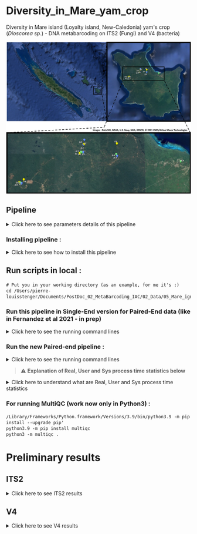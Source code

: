# Diversity_in_Mare_yam_crop
Diversity in Mare island (Loyalty island, New-Caledonia) yam's crop (*Dioscorea sp*.) - DNA metabarcoding on ITS2 (Fungi) and V4 (bacteria)

<!-- This is commented out. -->

  <div align="center">
  <img src="https://github.com/PLStenger/Diversity_in_Mare_yam_crop/blob/main/99_images/map.png" width="800">
  </div>

## Pipeline

<details>
  <summary>Click here to see parameters details of this pipeline</summary>

1. FastQC on both ITS2 (Fungi) and V4 (bacteria) raw sequences for quality check
     * run **00_quality_check_by_FastQC.sh** script (FastQC tool)
     * run **01_exploring_data_with_ReadFastQC.R** script (ReadFastQC R package, https://github.com/PLStenger/ReadFastQC) for quick results exploration 
     * run multiqc . 
2. Trimming and quality cleanning sequences with the script **02_trimmomatic_q30.sh**
     * ILLUMINACLIP:"$ADAPTERFILE":2:30:10
     * LEADING:30
     * TRAILING:30
     * SLIDINGWINDOW:26:30
     * MINLEN:150
3. FastQC on both ITS2 (Fungi) and V4 (bacteria) cleanned sequences for double check
     * run **03_cleaned_data_quality_check_by_FastQC.sh** script (FastQC tool)
     * run **04_exploring_cleaned_data_with_ReadFastQC.R** script (ReadFastQC R package, https://github.com/PLStenger/ReadFastQC) for quick results exploration 
     * run multiqc .

</details>

### Installing pipeline :


<details>
  <summary>Click here to see how to install this pipeline</summary>


First, open your terminal. Then, run these two command lines :

    cd -place_in_your_local_computer
    git clone https://github.com/PLStenger/Diversity_in_Mare_yam_crop.git
    
Put your data in the '00_raw_data' folder in the corresponding folders :


:warning: You need to open a new terminal window in local, only the this uplaoding step.

- For ITS2 (Fungi) :

      scp -r path_to_your_raw_data_in_local/*.fastq.gz $CLUSTER_ADRESS://home/fungi/Diversity_in_Mare_yam_crop/00_raw_data/ITS2_fungi

- For V4 (bacteria) :

      scp -r path_to_your_raw_data_in_local/*.fastq.gz $CLUSTER_ADRESS://home/fungi/Diversity_in_Mare_yam_crop/00_raw_data/V4_bacteria
   

If necessary (only in development version), for updating the pipeline run :

    git pull
    
 or
 
    git pull https://github.com/PLStenger/Diversity_in_Mare_yam_crop.git
    
### If necessary, install softwares by :   

Download Anaconda or, better, Miniconda3 (Python 3.9) here : https://www.anaconda.com/products/individual choose the one according to your OS (Windows, MacOS, Linux); here I choose the 'Anaconda3-2021.05-Linux-x86_64.sh'/'Miniconda3-py39_4.9.2-Linux-x86_64.sh'.

Send your file in the '99_softwares/' directory with :

:warning: You need to open a new terminal window in local, only the this uplaoding step.

    scp -r path_to_downloaded_data_in_local/Anaconda-latest-Linux-x86_64.sh $CLUSTER_ADRESS://home/fungi/Diversity_in_Mare_yam_crop/99_softwares/

Then go in the '99_softwares/' directory

    cd 99_softwares/
   
Run :

    bash Anaconda-latest-Linux-x86_64.sh

Then, download all the necessary softwaures by :

1) fastqc V-0.11.8

       bash
       conda create -n fastqc
       conda activate fastqc
       conda install -c bioconda/label/cf201901 fastqc
       conda deactivate
    
2) trimmomatic V-0.38
    
       bash
       conda create -n trimmomatic
       conda activate trimmomatic
       conda install -c bioconda/label/cf201901 trimmomatic 
       conda deactivate
       
3) multiqc V-0.9.1a0
    
       bash
       conda create -n multiqc
       conda activate multiqc
       conda install -c bioconda/label/cf201901 multiqc  
       conda deactivate
              
4) QIIME2
        
	Follow instructions here https://docs.qiime2.org/2021.4/install/native/

	   # If you did'nt have yet 'wget' run : conda install wget
	   wget https://data.qiime2.org/distro/core/qiime2-2021.4-py38-linux-conda.yml
	   conda env create -n qiime2-2021.4 --file qiime2-2021.4-py38-linux-conda.yml
	
	To activate/deactivate this environment, use :

	   conda activate qiime2-2021.4
	   conda deactivate
	
 
### Know the number of CPU (threads) of your computer (here for MacOs) :

    sysctl hw.ncpu
    > hw.ncpu: 4
    
</details>    

## Run scripts in local :

    # Put you in your working directory (as an example, for me it's :)
    cd /Users/pierre-louisstenger/Documents/PostDoc_02_MetaBarcoding_IAC/02_Data/05_Mare_ignames/Diversity_in_Mare_yam_crop
    
    
### Run this pipeline in Single-End version for Paired-End data (like in Fernandez et al 2021 - in prep)

<details>
  <summary>Click here to see the running command lines</summary>

    nohup Rscript 01_01_exploring_data_with_ReadFastQC.R &> 01_01_exploring_data_with_ReadFastQC.out
    nohup bash 01_02_replicates_pooling.sh &> 01_02_replicates_pooling.out
    nohup bash 02_trimmomatic_q30.sh &> 02_trimmomatic_q30.out
    nohup bash 03_cleaned_data_quality_check_by_FastQC.sh &> 03_cleaned_data_quality_check_by_FastQC.out
    nohup Rscript 04_exploring_cleaned_data_with_ReadFastQC.R &> 04_exploring_cleaned_data_with_ReadFastQC.out
    nohup bash 05_cutadapt_for_rebellious_seq.sh &> 05_cutadapt_for_rebellious_seq.out
    nohup bash 06_FastQC_on_rebellious.sh &> 06_FastQC_on_rebellious.out
    nohup bash 07_fastq-join.sh &> 07_fastq-join.out
    time nohup bash 08_qiime2_import.sh &> 08_qiime2_import.out
        >real	3m38.017s
        >user	1m27.684s
        >sys	0m20.047s
    time nohup bash 09_qiime2_denoise.sh &> 09_qiime2_denoise.out
        real	126m54.675s
        user	293m11.617s
        sys	9m0.347s
    time nohup bash 10_qiime2_tree.sh &> 10_qiime2_tree.out
        >real	35m4.471s
        >user	21m19.925s
        >sys	0m44.076s
    time nohup bash 11_qiime2_rarefaction.sh &> 11_qiime2_rarefaction.out
        >real	5m00.489s
        >user	1m23.374s
        >sys	1m6.505s
    time nohup bash 12_qiime2_calculate_and_explore_diversity_metrics.sh &> 12_qiime2_calculate_and_explore_diversity_metrics.out
        >real	17m47.147s
        >user	2m25.299s
        >sys	0m46.509s
    time nohup bash 13_qiime2_assign_taxonomy.sh &> 13_qiime2_assign_taxonomy.out
        >real	75m29.388s
        >user	50m12.821s
        >sys	3m7.610s
    time nohup bash 14_qiime2_metrics.sh &> 14_qiime2_metrics.out
    

</details>  

### Run the new Paired-end pipeline :

<details>
  <summary>Click here to see the running command lines</summary>
  
  For running all the pipeline with only one script; run :
  
    time nohup bash 000_run_all_pipeline_in_one_script.sh &> 000_run_all_pipeline_in_one_script.out
        >real	562m35.947s
        >user	800m3.151s
        >sys	35m17.207s

  For running all the pipeline with step by step; run one by one :

	time nohup bash 00_quality_check_by_FastQC.sh &> 00_quality_check_by_FastQC.out
			Local			Cluster
			>real	15m0.938s	real	10m2,587s
			>user	23m24.964s	user	13m7,749s
			>sys	1m30.933s	sys	0m48,080s
	
	time nohup bash 01_replicates_pooling.sh &> 01_replicates_pooling.out
			Local			Cluster
			>real	0m12.089s	real	0m4,587s
			>user	0m0.284s	user	0m0,036s
			>sys	0m6.321s	sys	0m0,907s
	
	time nohup bash 02_trimmomatic_q30.sh &> 02_trimmomatic_q30.out
			Local			Cluster
			>real	46m36.541s	real	1m34,545s
			>user	115m46.126s	user	4m24,690s
			>sys	4m42.181s	sys	0m25,817s
	
	time nohup bash 03_cleaned_data_quality_check_by_FastQC.sh &> 03_cleaned_data_quality_check_by_FastQC.out
			Local			Cluster
			>real	15m13.915s	real	8m24,390s
			>user	22m30.925s	user	11m35,023s
			>sys	1m29.838s	sys	0m33,590s
	
	time nohup bash 04_qiime2_import_PE.sh &> 04_qiime2_import_PE.out
			Local
			>real	4m16.097s
			>user	1m54.078s
			>sys	0m22.440s
	
	time nohup bash 05_qiime2_denoise_PE.sh &> 05_qiime2_denoise_PE.out
			>real	258m37.391s
			>user	490m55.497s
			>sys	16m22.382s
	
	time nohup bash 06_qiime2_tree_PE.sh &> 06_qiime2_tree_PE.out
			>real	8m17.027s
			>user	5m55.095s
			>sys	0m31.508s
	
	time nohup bash 07_qiime2_rarefaction_PE.sh &> 07_qiime2_rarefaction_PE.out
			>real	1m45.833s
			>user	0m57.637s
			>sys	0m14.762s
	
	time nohup bash 08_qiime2_calculate_and_explore_diversity_metrics_PE.sh &> 08_qiime2_calculate_and_explore_diversity_metrics_PE.out
			>real	35m11.058s
			>user	11m18.333s
			>sys	2m25.772s
	
	time nohup bash 09_core_biom_PE.sh &> 09_core_biom_PE.out
			>real	18m26.579s
			>user	3m37.654s
			>sys	0m49.689s
	
	time nohup bash 10_qiime2_assign_taxonomy_PE.sh &> 10_qiime2_assign_taxonomy_PE.out
			>real	147m0.351s
			>user	113m39.952s
			>sys	6m5.422s
	
	time nohup bash 11_ANCOM_PE.sh &> 11_ANCOM_PE.out
			>real	1m10.172s
			>user	0m31.238s
			>sys	0m10.918s
	
	time nohup bash 12_GNEISS_PE.sh &> 12_GNEISS_PE.out
			>real	24m32.454s
			>user	13m24.024s
			>sys	0m38.742s
	
	time nohup bash 13_funguild.sh &> 13_funguild.out
			>real	0m15.448s
			>user	0m7.851s
			>sys	0m3.511s


	Only for developping
	time nohup bash zz_junk.sh &> zz_junk.out


</details> 


> :warning: **Explanation of Real, User and Sys process time statistics below**

<details>
  <summary>Click here to understand what are Real, User and Sys process time statistics</summary>
  
These appears after you run the command line 'time', and it's corresponding for a 8 Go 1600 MHz DDR3 boot on MacOSX 10.14.6, 2.5 GHz Intel Core i5, SSD  
 
### Real, User and Sys process time statistics :

One of these things is not like the other. Real refers to actual elapsed time; User and Sys refer to CPU time used only by the process.

- **Real** is wall clock time - time from start to finish of the call. This is all elapsed time including time slices used by other processes and time the process spends blocked (for example if it is waiting for I/O to complete).
- **User** is the amount of CPU time spent in user-mode code (outside the kernel) within the process. This is only actual CPU time used in executing the process. Other processes and time the process spends blocked do not count towards this figure.
- **Sys** is the amount of CPU time spent in the kernel within the process. This means executing CPU time spent in system calls within the kernel, as opposed to library code, which is still running in user-space. Like 'user', this is only CPU time used by the process. See below for a brief description of kernel mode (also known as 'supervisor' mode) and the system call mechanism.

</details> 


### For running MultiQC (work now only in Python3) :

    /Library/Frameworks/Python.framework/Versions/3.9/bin/python3.9 -m pip install --upgrade pip' 
    python3.9 -m pip install multiqc
    python3 -m multiqc .













# Preliminary results











## ITS2

<details>
  <summary>Click here to see ITS2 results</summary>

### Context

<details>
  <summary>Click here to see the context</summary>
  
Internal transcribed spacer (**ITS**) is the spacer DNA situated between the small-subunit ribosomal RNA (rRNA) and large-subunit rRNA genes in the chromosome or the corresponding transcribed region in the polycistronic rRNA precursor transcript.
In bacteria and archaea, there is a single ITS, located between the 16S and 23S rRNA genes. Conversely, there are two ITSs in eukaryotes: ITS1 is located between 18S and 5.8S rRNA genes, while **ITS2** is between 5.8S and 28S (in opisthokonts, or 25S in plants) rRNA genes. ITS1 corresponds to the ITS in bacteria and archaea, while ITS2 originated as an insertion that interrupted the ancestral 23S rRNA gene.
The ITS region is the most widely sequenced DNA region in **molecular ecology of fungi** (*Peay et al 2008*) and has been recommended as the **universal fungal barcode sequence** (*Schoch et al 2012*).

</details>





### Sequences quality results

<details>
  <summary>Click here to see the sequences quality results</summary>

#### Per base sequence quality plot

<details>
  <summary>Click here for per base sequence quality plot (Only for paired sequences, after cleanning steps)</summary>
  
  <div align="center">
  <img src="https://github.com/PLStenger/Diversity_in_Mare_yam_crop/blob/main/99_images/zz_fastqc_per_base_sequence_quality_plot_ITS2_run01.png" width="800">
  </div>

</details>

<details>
  <summary>Click here for adpaters content verification</summary>
<div align="center">
<img src="https://github.com/PLStenger/Diversity_in_Mare_yam_crop/blob/main/99_images/zz_adapter_content_ITS2_run01.png" width="800">
</div>
</details>


</details>

### Per-sample sequence counts by Qiime2 before Denoise for i) Single-End (SE) pipeline and ii) Paired-End (PE) pipeline

| Sample ID  | Before denoise SE | After denoise SE | Before denoise PE | After denoise PE |
|------------|-------------------|------------------|-------------------|------------------|
| F4         | 65331             | 50859            | 66823             | 57509            |
| F3         | 62521             | 50043            | 63670             | 52848            |
| SF5        | 59947             | 47324            | 61513             | 49934            |
| F1         | 51272             | 41188            | 52434             | 44710            |
| SF2        | 40401             | 32038            | 41328             | 33952            |
| LF1        | 37641             | 30307            | 39437             | 32531            |
| SF4        | 36987             | 30052            | 37588             | 31440            |
| LF4        | 33234             | 28133            | 33867             | 29881            |
| SF1        | 32209             | 25286            | 33598             | 29108            |
| LF3        | 29839             | 24892            | 30642             | 26694            |
| F5         | 25768             | 21618            | 26530             | 22941            |
| LF2        | 3999              | 3972             | 4033              | 4011             |
| SF3        | 2292              | 1818             | 2338              | 1959             |
| F2         | 246               | 223              | 258               | 220              |
| LF5        | 137               | 78               | 138               | 72               |

Legend : F = Forest, SF = Short Fallow, LF = Long Fallow, SE = pipeline as Single-End (pipeline from https://gitlab.com/IAC_SolVeg/CNRT_BIOINDIC), PE = pipeline as Paired-End.


Here, **before denoise**, **PE** allow to obtain **in average 824.9 sequences** (1796 sequences in max for LF1) **more than SE pipeline** (an average of **2.45% in more**, 4.65% in max for LF2).
**After denoise**, **PE** allow to obtain **in average 1998.6 sequences** (6650 sequences in max for F4) **more than SE pipeline** (an average of **5.12% in more**, 13.13% in max for SF1).

<details>
  <summary>Click here for seeing Single-End pipeline results</summary>

<details>
  <summary>Click here to expand</summary>

For SE: JL5 (78 counts), F2 (223 counts), JC3 (1818 counts) and JL2 (3972 counts) are may be too low..

These informations will be important for chosen the "good" rarefaction cut-off.

</details>

<details>
  <summary>Click here for quality after demultiplexing check</summary>

<div align="center">
<img src="https://github.com/PLStenger/Diversity_in_Mare_yam_crop/blob/main/99_images/zz_demultiplex_ITS2_run01.png" width="800">
</div>

--> Almost nothing below 20 : ok !
</details>

### Alpha rarefaction steps with rarefaction on 78

<details>
  <summary>Click here for alpha-diversity index</summary>

<div align="center">
<img src="https://github.com/PLStenger/Diversity_in_Mare_yam_crop/blob/main/99_images/zz_ITS2-alpha-rarefaction78_shannon.png" width="800">
</div>
<div align="center">
<img src="https://github.com/PLStenger/Diversity_in_Mare_yam_crop/blob/main/99_images/zz_ITS2-alpha-rarefaction78_faith_pd.png" width="800">
</div>
<div align="center">
<img src="https://github.com/PLStenger/Diversity_in_Mare_yam_crop/blob/main/99_images/zz_ITS2-alpha-rarefaction78_observed_otu.png" width="800">
</div>
</details>

<details>
  <summary>Click here for tree test</summary>

<div align="center">
<img src="https://github.com/PLStenger/Diversity_in_Mare_yam_crop/blob/main/99_images/zz_tree_ITS2_run01.png" width="800">
</div>
</details>

<details>
  <summary>Click here for diversity metrix results</summary>

##### relationships between alpha diversity and study metadata

- Faith PD group significance --> Nothing significatif
- Evenness (Pielou) group significance --> Nothing significatif
- Shannon group significance --> Nothing significatif

##### relationships between beta diversity and study metadata 

- unweighted-unifrac-body-site-significance --> Bof
- unweighted-unifrac-subject-group-significance --> Bof

##### PCoA plot to explore beta diversity metric

- unweighted unifrac data as input --> Bof
- bray curtis as input --> Slighlty better ?

<div align="center">
<img src="https://github.com/PLStenger/Diversity_in_Mare_yam_crop/blob/main/99_images/zz_Color_legend_Bray_ITS2_run01.png" width="100">
</div>

Bray-Curtis distance PCoA

<div align="center">
<img src="https://github.com/PLStenger/Diversity_in_Mare_yam_crop/blob/main/99_images/zz_bray_curtis_ITS2_run01.png" width="800">
</div>

</details>

<details>
  <summary>Click here for BarPlot site/occurences </summary>

#### BarPlot ok site/occurences 

<div align="center">
<img src="https://github.com/PLStenger/Diversity_in_Mare_yam_crop/blob/main/99_images/zz_Taxonomy_site_occurences_ITS2_run01.png" width="800">
</div>
  
</details>

### Alpha rarefaction steps with rarefaction on 1818

<details>
  <summary>Click here for alpha-diversity index</summary>

<div align="center">
<img src="https://github.com/PLStenger/Diversity_in_Mare_yam_crop/blob/main/99_images/zz_ITS2-alpha_rarefaction_1818_shannon.png" width="800">
</div>
<div align="center">
<img src="https://github.com/PLStenger/Diversity_in_Mare_yam_crop/blob/main/99_images/zz_ITS2-alpha_rarefaction_1818_faith_pd.png" width="800">
</div>
<div align="center">
<img src="https://github.com/PLStenger/Diversity_in_Mare_yam_crop/blob/main/99_images/zz_ITS2-alpha_rarefaction_1818_observed_otu.png" width="800">
</div>
</details>

### Alpha rarefaction steps with rarefaction on 3972

<details>
  <summary>Click here for alpha-diversity index</summary>

<div align="center">
<img src="https://github.com/PLStenger/Diversity_in_Mare_yam_crop/blob/main/99_images/zz_ITS2-alpha-rarefaction3972_shannon.png" width="800">
</div>
<div align="center">
<img src="https://github.com/PLStenger/Diversity_in_Mare_yam_crop/blob/main/99_images/zz_ITS2-alpha-rarefaction3972_faith_pd.png" width="800">
</div>
<div align="center">
<img src="https://github.com/PLStenger/Diversity_in_Mare_yam_crop/blob/main/99_images/zz_ITS2-alpha-rarefaction3972_observed_otu.png" width="800">
</div>
</details>

### Alpha rarefaction steps with rarefaction on 21618

<details>
  <summary>Click here for alpha-diversity index</summary>

<div align="center">
<img src="https://github.com/PLStenger/Diversity_in_Mare_yam_crop/blob/main/99_images/zz_ITS2-alpha-rarefaction21618_shannon.png" width="800">
</div>
<div align="center">
<img src="https://github.com/PLStenger/Diversity_in_Mare_yam_crop/blob/main/99_images/zz_ITS2-alpha-rarefaction21618_faith_pd.png" width="800">
</div>
<div align="center">
<img src="https://github.com/PLStenger/Diversity_in_Mare_yam_crop/blob/main/99_images/zz_ITS2-alpha-rarefaction21618_observed_otu.png" width="800">
</div>
</details>

### Alpha rarefaction steps with rarefaction on 50859 (maximum)

<details>
  <summary>Click here for alpha-diversity index</summary>

<div align="center">
<img src="https://github.com/PLStenger/Diversity_in_Mare_yam_crop/blob/main/99_images/zz_ITS2-alpha-rarefaction50859_shannon.png" width="800">
</div>
<div align="center">
<img src="https://github.com/PLStenger/Diversity_in_Mare_yam_crop/blob/main/99_images/zz_ITS2-alpha-rarefaction50859_faith_pd.png" width="800">
</div>
<div align="center">
<img src="https://github.com/PLStenger/Diversity_in_Mare_yam_crop/blob/main/99_images/zz_ITS2-alpha-rarefaction50859_observed_otu.png" width="800">
</div>
</details>

--> So we're go in 21618

## Second run for ITS2 :

Delete **JL5** (137 counts), **F2** (246 counts), **JC3** (2292 counts) and **JL2** (3999 counts) (the next one is F5 with 25768 counts) 

# Bibliography/References:


- Peay K.G.; Kennedy P.G.; Bruns T.D. (2008). "Fungal community ecology: a hybrid beast with a molecular master". BioScience. 58 (9): 799–810. doi:10.1641/b580907. S2CID 18363490.
- Schoch, C.L., Seifert, K.A., Huhndorf, S., Robert, V., Spouge, J.L., Levesque, C.A., Chen, W., Bolchacova, E., Voigt, K., Crous, P.W.; et al. (2012). "Nuclear Ribosomal Internal Transcribed Spacer (ITS) Region as a Universal DNA Barcode Marker for Fungi". PNAS. 109 (16): 6241–6246. doi:10.1073/pnas.1117018109. PMC 3341068. PMID 22454494.

</details>







<details>
  <summary>Click here for seeing Paired-End pipeline results</summary>

<details>
  <summary>Click here to expand</summary>

For PE: JL5 (72 counts), F2 (220 counts), JC3 (1959 counts) and JL2 (4011 counts) are may be too low..
--> Same than SE

These informations will be important for chosen the "good" rarefaction cut-off.

</details>

<details>
  <summary>Click here for quality after demultiplexing check</summary>

Need to be done !

</details>

### Alpha rarefaction steps with rarefaction on 22941

<details>
  <summary>Click here for alpha-diversity index</summary>

</details>

<details>
  <summary>Click here for tree test</summary>

<div align="center">
<img src="https://github.com/PLStenger/Diversity_in_Mare_yam_crop/blob/main/99_images/zz_tree_ITS2_run01_PE.png" width="800">
</div>
</details>

<details>
  <summary>Click here for diversity metrix results</summary>

##### relationships between alpha diversity and study metadata

- Faith PD group significance --> Need to be done
- Evenness (Pielou) group significance --> Need to be done
- Shannon group significance --> Need to be done

##### relationships between beta diversity and study metadata 

- unweighted-unifrac-body-site-significance --> Need to be done
- unweighted-unifrac-subject-group-significance --> Need to be done

##### PCoA plot to explore beta diversity metric

- unweighted unifrac data as input --> Need to be done
- bray curtis as input --> Need to be done


Bray-Curtis distance PCoA

Need to be done

</details>

<details>
  <summary>Click here for BarPlot site/occurences </summary>

#### BarPlot ok site/occurences 

Need to be done
  
</details>


# Bibliography/References:


- Peay K.G.; Kennedy P.G.; Bruns T.D. (2008). "Fungal community ecology: a hybrid beast with a molecular master". BioScience. 58 (9): 799–810. doi:10.1641/b580907. S2CID 18363490.
- Schoch, C.L., Seifert, K.A., Huhndorf, S., Robert, V., Spouge, J.L., Levesque, C.A., Chen, W., Bolchacova, E., Voigt, K., Crous, P.W.; et al. (2012). "Nuclear Ribosomal Internal Transcribed Spacer (ITS) Region as a Universal DNA Barcode Marker for Fungi". PNAS. 109 (16): 6241–6246. doi:10.1073/pnas.1117018109. PMC 3341068. PMID 22454494.

</details>

</details> 

















## V4

<details>
  <summary>Click here to see V4 results</summary>


### Context

### Sequences quality results

#### Per base sequence quality plot

#### Per-sample sequence counts by Qiime2 before Denoise

| Sample ID  | Before denoise SE | After denoise SE | After denoise PE | After denoise PE |
|------------|-------------------|------------------|------------------|------------------|
| SF4        |  108358           |  83183           | 108406           | 88093            |
| LF5        |  103261           |  74653           | 103313           | 81840            |
| SF5        |  101516           |  71800           | 101555           | 80974            |
| SF2        |  88896            |  71746           | 88930            | 72735            |
| F4         |  88488            |  68766           | 88533            | 71148            |
| SF3        |  72746            |  56477           | 72773            | 59059            |
| SF1        |  69635            |  56065           | 69662            | 55726            |
| LF1        |  69614            |  53340           | 69644            | 54339            |
| LF3        |  66873            |  51933           | 66899            | 54271            |
| F1         |  64152            |  50617           | 64183            | 52510            |
| F3         |  63601            |  48066           | 63630            | 50073            |
| LF4        |  52577            |  41690           | 52598            | 41865            |
| F5         |  39553            |  31247           | 39571            | 29891            |
| LF2        |  32960            |  29544           | 32982            | 25721            |
| F2         |  8925             |  5797            | 8927             | 7332             |

Legend : F = Forest, SF = Short Fallow, LF = Long Fallow, SE = pipeline as Single-End (pipeline from https://gitlab.com/IAC_SolVeg/CNRT_BIOINDIC), PE = pipeline as Paired-End.


Here, before denoise, **PE** allow to obtain **in average 30.07 sequences** (52 sequences in max for LF5) **more than SE pipeline** (an average of **0.04% in more**, 0.07% in max for LF2).
**After denoise**, **PE** allow to obtain **in average 2043.53 sequences** (9174 sequences in max for SF5) **more than SE pipeline** (an average of **3.33% in more**, 20.94% in max for F2).


</details> 
